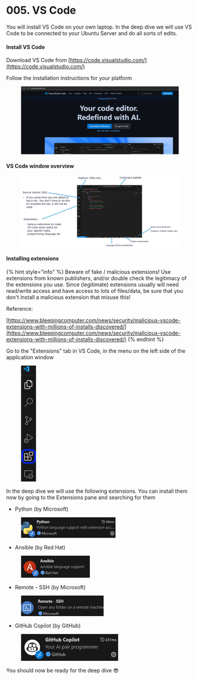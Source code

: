 # 005. VS Code

You will install VS Code on your own laptop. In the deep dive we will use VS Code to be connected to your Ubuntu Server and do all sorts of edits.

#### Install VS Code

Download VS Code from [https://code.visualstudio.com/](https://code.visualstudio.com/)

Follow the installation instructions for your platform

<figure><img src="../../.gitbook/assets/image (73).png" alt=""><figcaption></figcaption></figure>

#### VS Code window overview

<figure><img src="../../.gitbook/assets/image (74).png" alt=""><figcaption></figcaption></figure>

#### Installing extensions

{% hint style="info" %}
Beware of fake / malicious extensions! Use extensions from known publishers, and/or double check the legitimacy of the extensions you use. Since (legitimate) extensions usually will need read/write access and have access to lots of files/data, be sure that you don't install a malicious extension that misuse this!

Reference:

[https://www.bleepingcomputer.com/news/security/malicious-vscode-extensions-with-millions-of-installs-discovered/](https://www.bleepingcomputer.com/news/security/malicious-vscode-extensions-with-millions-of-installs-discovered/)
{% endhint %}

Go to the "Extensions" tab in VS Code, in the menu on the left side of the application window

<div align="left"><figure><img src="../../.gitbook/assets/image (75).png" alt=""><figcaption></figcaption></figure></div>

In the deep dive we will use the following extensions. You can install them now by going to the Extensions pane and searching for them

* Python (by Microsoft)

<div align="left"><figure><img src="../../.gitbook/assets/image (76).png" alt=""><figcaption></figcaption></figure></div>

* Ansible (by Red Hat)

<div align="left"><figure><img src="../../.gitbook/assets/image (77).png" alt=""><figcaption></figcaption></figure></div>

* Remote - SSH (by Microsoft)

<div align="left"><figure><img src="../../.gitbook/assets/image (78).png" alt=""><figcaption></figcaption></figure></div>

* GitHub Copilot (by GitHub)

<div align="left"><figure><img src="../../.gitbook/assets/image (79).png" alt=""><figcaption></figcaption></figure></div>

You should now be ready for the deep dive :sunglasses:
